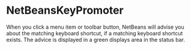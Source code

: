 NetBeansKeyPromoter
===================

When you click a menu item or toolbar button, NetBeans will advise you about the matching keyboard shortcut, if a matching keyboard shortcut exists. The advice is displayed in a green displays area in the status bar.


